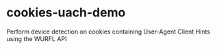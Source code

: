 # cookies-uach-demo
Perform device detection on cookies containing User-Agent Client Hints using the WURFL API
